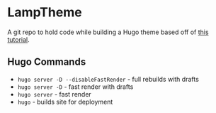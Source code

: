 # LampTheme
A git repo to hold code while building a Hugo theme based off of [this tutorial](https://www.pakstech.com/blog/introduction-to-hugo/).

## Hugo Commands

* `hugo server -D --disableFastRender` - full rebuilds with drafts
* `hugo server -D` - fast render with drafts
* `hugo server` - fast render
* `hugo` - builds site for deployment